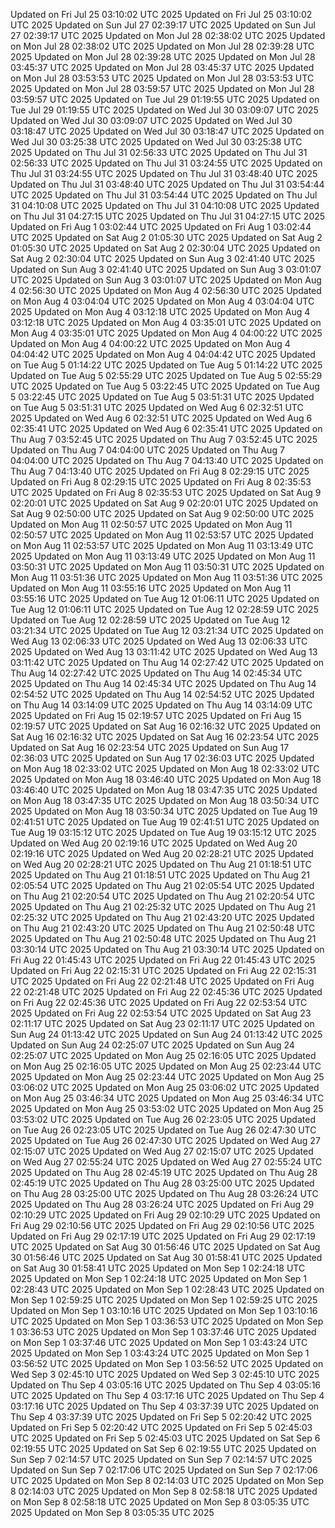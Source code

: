 Updated on Fri Jul 25 03:10:02 UTC 2025
Updated on Fri Jul 25 03:10:02 UTC 2025
Updated on Sun Jul 27 02:39:17 UTC 2025
Updated on Sun Jul 27 02:39:17 UTC 2025
Updated on Mon Jul 28 02:38:02 UTC 2025
Updated on Mon Jul 28 02:38:02 UTC 2025
Updated on Mon Jul 28 02:39:28 UTC 2025
Updated on Mon Jul 28 02:39:28 UTC 2025
Updated on Mon Jul 28 03:45:37 UTC 2025
Updated on Mon Jul 28 03:45:37 UTC 2025
Updated on Mon Jul 28 03:53:53 UTC 2025
Updated on Mon Jul 28 03:53:53 UTC 2025
Updated on Mon Jul 28 03:59:57 UTC 2025
Updated on Mon Jul 28 03:59:57 UTC 2025
Updated on Tue Jul 29 01:19:55 UTC 2025
Updated on Tue Jul 29 01:19:55 UTC 2025
Updated on Wed Jul 30 03:09:07 UTC 2025
Updated on Wed Jul 30 03:09:07 UTC 2025
Updated on Wed Jul 30 03:18:47 UTC 2025
Updated on Wed Jul 30 03:18:47 UTC 2025
Updated on Wed Jul 30 03:25:38 UTC 2025
Updated on Wed Jul 30 03:25:38 UTC 2025
Updated on Thu Jul 31 02:56:33 UTC 2025
Updated on Thu Jul 31 02:56:33 UTC 2025
Updated on Thu Jul 31 03:24:55 UTC 2025
Updated on Thu Jul 31 03:24:55 UTC 2025
Updated on Thu Jul 31 03:48:40 UTC 2025
Updated on Thu Jul 31 03:48:40 UTC 2025
Updated on Thu Jul 31 03:54:44 UTC 2025
Updated on Thu Jul 31 03:54:44 UTC 2025
Updated on Thu Jul 31 04:10:08 UTC 2025
Updated on Thu Jul 31 04:10:08 UTC 2025
Updated on Thu Jul 31 04:27:15 UTC 2025
Updated on Thu Jul 31 04:27:15 UTC 2025
Updated on Fri Aug  1 03:02:44 UTC 2025
Updated on Fri Aug  1 03:02:44 UTC 2025
Updated on Sat Aug  2 01:05:30 UTC 2025
Updated on Sat Aug  2 01:05:30 UTC 2025
Updated on Sat Aug  2 02:30:04 UTC 2025
Updated on Sat Aug  2 02:30:04 UTC 2025
Updated on Sun Aug  3 02:41:40 UTC 2025
Updated on Sun Aug  3 02:41:40 UTC 2025
Updated on Sun Aug  3 03:01:07 UTC 2025
Updated on Sun Aug  3 03:01:07 UTC 2025
Updated on Mon Aug  4 02:56:30 UTC 2025
Updated on Mon Aug  4 02:56:30 UTC 2025
Updated on Mon Aug  4 03:04:04 UTC 2025
Updated on Mon Aug  4 03:04:04 UTC 2025
Updated on Mon Aug  4 03:12:18 UTC 2025
Updated on Mon Aug  4 03:12:18 UTC 2025
Updated on Mon Aug  4 03:35:01 UTC 2025
Updated on Mon Aug  4 03:35:01 UTC 2025
Updated on Mon Aug  4 04:00:22 UTC 2025
Updated on Mon Aug  4 04:00:22 UTC 2025
Updated on Mon Aug  4 04:04:42 UTC 2025
Updated on Mon Aug  4 04:04:42 UTC 2025
Updated on Tue Aug  5 01:14:22 UTC 2025
Updated on Tue Aug  5 01:14:22 UTC 2025
Updated on Tue Aug  5 02:55:29 UTC 2025
Updated on Tue Aug  5 02:55:29 UTC 2025
Updated on Tue Aug  5 03:22:45 UTC 2025
Updated on Tue Aug  5 03:22:45 UTC 2025
Updated on Tue Aug  5 03:51:31 UTC 2025
Updated on Tue Aug  5 03:51:31 UTC 2025
Updated on Wed Aug  6 02:32:51 UTC 2025
Updated on Wed Aug  6 02:32:51 UTC 2025
Updated on Wed Aug  6 02:35:41 UTC 2025
Updated on Wed Aug  6 02:35:41 UTC 2025
Updated on Thu Aug  7 03:52:45 UTC 2025
Updated on Thu Aug  7 03:52:45 UTC 2025
Updated on Thu Aug  7 04:04:00 UTC 2025
Updated on Thu Aug  7 04:04:00 UTC 2025
Updated on Thu Aug  7 04:13:40 UTC 2025
Updated on Thu Aug  7 04:13:40 UTC 2025
Updated on Fri Aug  8 02:29:15 UTC 2025
Updated on Fri Aug  8 02:29:15 UTC 2025
Updated on Fri Aug  8 02:35:53 UTC 2025
Updated on Fri Aug  8 02:35:53 UTC 2025
Updated on Sat Aug  9 02:20:01 UTC 2025
Updated on Sat Aug  9 02:20:01 UTC 2025
Updated on Sat Aug  9 02:50:00 UTC 2025
Updated on Sat Aug  9 02:50:00 UTC 2025
Updated on Mon Aug 11 02:50:57 UTC 2025
Updated on Mon Aug 11 02:50:57 UTC 2025
Updated on Mon Aug 11 02:53:57 UTC 2025
Updated on Mon Aug 11 02:53:57 UTC 2025
Updated on Mon Aug 11 03:13:49 UTC 2025
Updated on Mon Aug 11 03:13:49 UTC 2025
Updated on Mon Aug 11 03:50:31 UTC 2025
Updated on Mon Aug 11 03:50:31 UTC 2025
Updated on Mon Aug 11 03:51:36 UTC 2025
Updated on Mon Aug 11 03:51:36 UTC 2025
Updated on Mon Aug 11 03:55:16 UTC 2025
Updated on Mon Aug 11 03:55:16 UTC 2025
Updated on Tue Aug 12 01:06:11 UTC 2025
Updated on Tue Aug 12 01:06:11 UTC 2025
Updated on Tue Aug 12 02:28:59 UTC 2025
Updated on Tue Aug 12 02:28:59 UTC 2025
Updated on Tue Aug 12 03:21:34 UTC 2025
Updated on Tue Aug 12 03:21:34 UTC 2025
Updated on Wed Aug 13 02:06:33 UTC 2025
Updated on Wed Aug 13 02:06:33 UTC 2025
Updated on Wed Aug 13 03:11:42 UTC 2025
Updated on Wed Aug 13 03:11:42 UTC 2025
Updated on Thu Aug 14 02:27:42 UTC 2025
Updated on Thu Aug 14 02:27:42 UTC 2025
Updated on Thu Aug 14 02:45:34 UTC 2025
Updated on Thu Aug 14 02:45:34 UTC 2025
Updated on Thu Aug 14 02:54:52 UTC 2025
Updated on Thu Aug 14 02:54:52 UTC 2025
Updated on Thu Aug 14 03:14:09 UTC 2025
Updated on Thu Aug 14 03:14:09 UTC 2025
Updated on Fri Aug 15 02:19:57 UTC 2025
Updated on Fri Aug 15 02:19:57 UTC 2025
Updated on Sat Aug 16 02:16:32 UTC 2025
Updated on Sat Aug 16 02:16:32 UTC 2025
Updated on Sat Aug 16 02:23:54 UTC 2025
Updated on Sat Aug 16 02:23:54 UTC 2025
Updated on Sun Aug 17 02:36:03 UTC 2025
Updated on Sun Aug 17 02:36:03 UTC 2025
Updated on Mon Aug 18 02:33:02 UTC 2025
Updated on Mon Aug 18 02:33:02 UTC 2025
Updated on Mon Aug 18 03:46:40 UTC 2025
Updated on Mon Aug 18 03:46:40 UTC 2025
Updated on Mon Aug 18 03:47:35 UTC 2025
Updated on Mon Aug 18 03:47:35 UTC 2025
Updated on Mon Aug 18 03:50:34 UTC 2025
Updated on Mon Aug 18 03:50:34 UTC 2025
Updated on Tue Aug 19 02:41:51 UTC 2025
Updated on Tue Aug 19 02:41:51 UTC 2025
Updated on Tue Aug 19 03:15:12 UTC 2025
Updated on Tue Aug 19 03:15:12 UTC 2025
Updated on Wed Aug 20 02:19:16 UTC 2025
Updated on Wed Aug 20 02:19:16 UTC 2025
Updated on Wed Aug 20 02:28:21 UTC 2025
Updated on Wed Aug 20 02:28:21 UTC 2025
Updated on Thu Aug 21 01:18:51 UTC 2025
Updated on Thu Aug 21 01:18:51 UTC 2025
Updated on Thu Aug 21 02:05:54 UTC 2025
Updated on Thu Aug 21 02:05:54 UTC 2025
Updated on Thu Aug 21 02:20:54 UTC 2025
Updated on Thu Aug 21 02:20:54 UTC 2025
Updated on Thu Aug 21 02:25:32 UTC 2025
Updated on Thu Aug 21 02:25:32 UTC 2025
Updated on Thu Aug 21 02:43:20 UTC 2025
Updated on Thu Aug 21 02:43:20 UTC 2025
Updated on Thu Aug 21 02:50:48 UTC 2025
Updated on Thu Aug 21 02:50:48 UTC 2025
Updated on Thu Aug 21 03:30:14 UTC 2025
Updated on Thu Aug 21 03:30:14 UTC 2025
Updated on Fri Aug 22 01:45:43 UTC 2025
Updated on Fri Aug 22 01:45:43 UTC 2025
Updated on Fri Aug 22 02:15:31 UTC 2025
Updated on Fri Aug 22 02:15:31 UTC 2025
Updated on Fri Aug 22 02:21:48 UTC 2025
Updated on Fri Aug 22 02:21:48 UTC 2025
Updated on Fri Aug 22 02:45:36 UTC 2025
Updated on Fri Aug 22 02:45:36 UTC 2025
Updated on Fri Aug 22 02:53:54 UTC 2025
Updated on Fri Aug 22 02:53:54 UTC 2025
Updated on Sat Aug 23 02:11:17 UTC 2025
Updated on Sat Aug 23 02:11:17 UTC 2025
Updated on Sun Aug 24 01:13:42 UTC 2025
Updated on Sun Aug 24 01:13:42 UTC 2025
Updated on Sun Aug 24 02:25:07 UTC 2025
Updated on Sun Aug 24 02:25:07 UTC 2025
Updated on Mon Aug 25 02:16:05 UTC 2025
Updated on Mon Aug 25 02:16:05 UTC 2025
Updated on Mon Aug 25 02:23:44 UTC 2025
Updated on Mon Aug 25 02:23:44 UTC 2025
Updated on Mon Aug 25 03:06:02 UTC 2025
Updated on Mon Aug 25 03:06:02 UTC 2025
Updated on Mon Aug 25 03:46:34 UTC 2025
Updated on Mon Aug 25 03:46:34 UTC 2025
Updated on Mon Aug 25 03:53:02 UTC 2025
Updated on Mon Aug 25 03:53:02 UTC 2025
Updated on Tue Aug 26 02:23:05 UTC 2025
Updated on Tue Aug 26 02:23:05 UTC 2025
Updated on Tue Aug 26 02:47:30 UTC 2025
Updated on Tue Aug 26 02:47:30 UTC 2025
Updated on Wed Aug 27 02:15:07 UTC 2025
Updated on Wed Aug 27 02:15:07 UTC 2025
Updated on Wed Aug 27 02:55:24 UTC 2025
Updated on Wed Aug 27 02:55:24 UTC 2025
Updated on Thu Aug 28 02:45:19 UTC 2025
Updated on Thu Aug 28 02:45:19 UTC 2025
Updated on Thu Aug 28 03:25:00 UTC 2025
Updated on Thu Aug 28 03:25:00 UTC 2025
Updated on Thu Aug 28 03:26:24 UTC 2025
Updated on Thu Aug 28 03:26:24 UTC 2025
Updated on Fri Aug 29 02:10:29 UTC 2025
Updated on Fri Aug 29 02:10:29 UTC 2025
Updated on Fri Aug 29 02:10:56 UTC 2025
Updated on Fri Aug 29 02:10:56 UTC 2025
Updated on Fri Aug 29 02:17:19 UTC 2025
Updated on Fri Aug 29 02:17:19 UTC 2025
Updated on Sat Aug 30 01:56:46 UTC 2025
Updated on Sat Aug 30 01:56:46 UTC 2025
Updated on Sat Aug 30 01:58:41 UTC 2025
Updated on Sat Aug 30 01:58:41 UTC 2025
Updated on Mon Sep  1 02:24:18 UTC 2025
Updated on Mon Sep  1 02:24:18 UTC 2025
Updated on Mon Sep  1 02:28:43 UTC 2025
Updated on Mon Sep  1 02:28:43 UTC 2025
Updated on Mon Sep  1 02:59:25 UTC 2025
Updated on Mon Sep  1 02:59:25 UTC 2025
Updated on Mon Sep  1 03:10:16 UTC 2025
Updated on Mon Sep  1 03:10:16 UTC 2025
Updated on Mon Sep  1 03:36:53 UTC 2025
Updated on Mon Sep  1 03:36:53 UTC 2025
Updated on Mon Sep  1 03:37:46 UTC 2025
Updated on Mon Sep  1 03:37:46 UTC 2025
Updated on Mon Sep  1 03:43:24 UTC 2025
Updated on Mon Sep  1 03:43:24 UTC 2025
Updated on Mon Sep  1 03:56:52 UTC 2025
Updated on Mon Sep  1 03:56:52 UTC 2025
Updated on Wed Sep  3 02:45:10 UTC 2025
Updated on Wed Sep  3 02:45:10 UTC 2025
Updated on Thu Sep  4 03:05:16 UTC 2025
Updated on Thu Sep  4 03:05:16 UTC 2025
Updated on Thu Sep  4 03:17:16 UTC 2025
Updated on Thu Sep  4 03:17:16 UTC 2025
Updated on Thu Sep  4 03:37:39 UTC 2025
Updated on Thu Sep  4 03:37:39 UTC 2025
Updated on Fri Sep  5 02:20:42 UTC 2025
Updated on Fri Sep  5 02:20:42 UTC 2025
Updated on Fri Sep  5 02:45:03 UTC 2025
Updated on Fri Sep  5 02:45:03 UTC 2025
Updated on Sat Sep  6 02:19:55 UTC 2025
Updated on Sat Sep  6 02:19:55 UTC 2025
Updated on Sun Sep  7 02:14:57 UTC 2025
Updated on Sun Sep  7 02:14:57 UTC 2025
Updated on Sun Sep  7 02:17:06 UTC 2025
Updated on Sun Sep  7 02:17:06 UTC 2025
Updated on Mon Sep  8 02:14:03 UTC 2025
Updated on Mon Sep  8 02:14:03 UTC 2025
Updated on Mon Sep  8 02:58:18 UTC 2025
Updated on Mon Sep  8 02:58:18 UTC 2025
Updated on Mon Sep  8 03:05:35 UTC 2025
Updated on Mon Sep  8 03:05:35 UTC 2025
